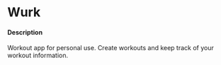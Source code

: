 # Wurk

#### Description
Workout app for personal use.
Create workouts and keep track of your workout information.
